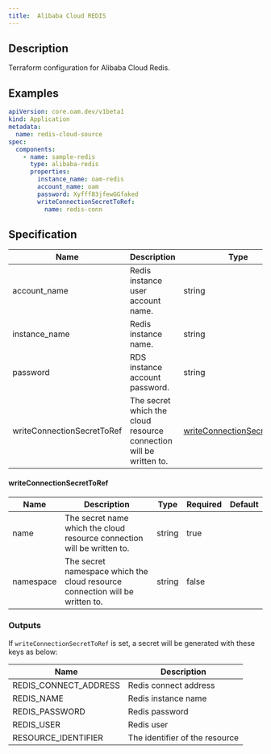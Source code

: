 ```yaml
---
title:  Alibaba Cloud REDIS
---
```


## Description

Terraform configuration for Alibaba Cloud Redis.

## Examples

```yaml
apiVersion: core.oam.dev/v1beta1
kind: Application
metadata:
  name: redis-cloud-source
spec:
  components:
    - name: sample-redis
      type: alibaba-redis
      properties:
        instance_name: oam-redis
        account_name: oam
        password: Xyfff83jfewGGfaked
        writeConnectionSecretToRef:
          name: redis-conn
```

## Specification


 Name | Description | Type | Required | Default 
 ------------ | ------------- | ------------- | ------------- | ------------- 
 account_name | Redis instance user account name. | string | false |  
 instance_name | Redis instance name. | string | false |  
 password | RDS instance account password. | string | false |  
 writeConnectionSecretToRef | The secret which the cloud resource connection will be written to. | [writeConnectionSecretToRef](#writeConnectionSecretToRef) | false |  


#### writeConnectionSecretToRef

 Name | Description | Type | Required | Default 
 ------------ | ------------- | ------------- | ------------- | ------------- 
 name | The secret name which the cloud resource connection will be written to. | string | true |  
 namespace | The secret namespace which the cloud resource connection will be written to. | string | false |  


### Outputs

If `writeConnectionSecretToRef` is set, a secret will be generated with these keys as below:

 Name | Description 
 ------------ | ------------- 
 REDIS_CONNECT_ADDRESS | Redis connect address
 REDIS_NAME | Redis instance name
 REDIS_PASSWORD | Redis password
 REDIS_USER | Redis user
 RESOURCE_IDENTIFIER | The identifier of the resource
